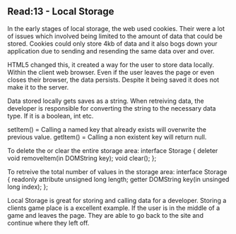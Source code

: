 ## Read:13 - Local Storage

In the early stages of local storage, the web used cookies. Their were a lot of issues
which involved being limited to the amount of data that could be stored. Cookies 
could only store 4kb of data and it also bogs down your application due to sending and resending the same data over and over. 

HTML5 changed this, it created a way for the user to store data locally. Within the client
web browser. Even if the user leaves the page or even closes their browser, the data persists.
Despite it being saved it does not make it to the server. 

Data stored locally gets saves as a string. When retreiving data, the developer is responsible for 
converting the string to the necessary data type. If it is a boolean, int etc. 

setItem() = Calling a named key that already exists will overwrite the previous value.
getItem() = Calling a non existent key will return null.

To delete the or clear the entire storage area: 
interface Storage {
    deleter void removeItem(in DOMString key);
    void clear();
};

To retreive the total number of values in the storage area: 
interface Storage {
    readonly attribute unsigned long length;
    getter DOMString key(in unsinged long index);
};

Local Storage is great for storing and calling data for a developer. Storing a clients
game place is a excellent example. If the user is in the middle of a game and leaves the page. They are able
to go back to the site and continue where they left off. 
